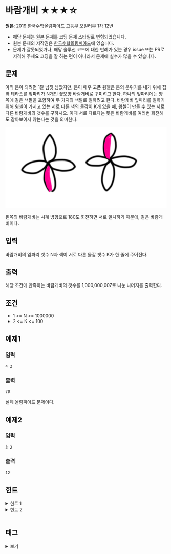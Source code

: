 # 바람개비 ★★★☆

**원본**: 2019 한국수학올림피아드 고등부 오일러부 1차 12번

* 해당 문제는 원본 문제를 코딩 문제 스타일로 변형되었습니다.
* 원본 문제의 저작권은 [한국수학올림피아드](https://www.kmo.or.kr/kmo/sub07.html)에 있습니다.
* 문제가 잘못되었거나, 해당 솔루션 코드에 대한 반례가 있는 경우 issue 또는 PR로 저격해 주세요 코딩을 잘 하는 편이 아니라서 문제에 실수가 많을 수 있습니다.

## 문제
아직 봄이 되려면 1달 남짓 남았지만, 봄이 매우 고픈 윙첼은 봄의 분위기를 내기 위해 집앞 테라스를 잎파리가 N개인 꽃모양 바람개비로 꾸미려고 한다. 하나의 잎파리에는 양쪽에 같은 색깔을 포함하여 두 가지의 색깔로 칠하려고 한다. 바람개비 잎파리를 칠하기 위해 윙첼이 가지고 있는 서로 다른 색의 물감이 K개 있을 때, 윙첼이 만들 수 있는 서로 다른 바람개비의 갯수를 구하시오. 이때 서로 다르다는 뜻은 바람개비를 여러번 회전해도 같아보이지 않는다는 것을 의미한다.

![ex](ex.png)

왼쪽의 바람개비는 시계 방향으로 180도 회전하면 서로 일치하기 때문에, 같은 바람개비이다.

## 입력
바람개비의 잎파리 갯수 N과 색이 서로 다른 물감 갯수 K가 한 줄에 주어진다.

## 출력
해당 조건에 만족하는 바람개비의 갯수를 1,000,000,007로 나눈 나머지를 출력한다.

## 조건
* 1 <= N <= 1000000
* 2 <= K <= 100

## 예제1
### 입력
```
4 2
```
### 출력
```
70
```
실제 올림피아드 문제이다.

## 예제2
### 입력
```
3 2
```
### 출력
```
12
```

## 힌트
<details>
<summary>힌트 1</summary>
<ul>
    <li>꽃잎들을 전부 뜯어서 한 줄에 나열해보고 하나씩 한방향으로 돌려보자</li>
</ul>
</details>

<details>
<summary>힌트 2</summary>
<ul>
    <li>똑같은 바람개비가 "연속"으로 중복되는 경우는 어느 경우일까?</li>
</ul>
</details>

<br >

## 태그
<details>
<summary>보기</summary>
<ul>
    <li>정수론</li>
    <li>조합론</li>
    <li>분할 정복을 이용한 거듭제곱</li>
    <li>에라토스테네스의 체</li>
    <li>분할 정복</li>
</ul>
</details>